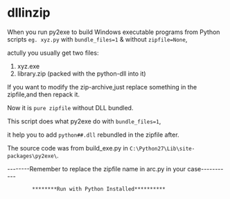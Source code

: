 # dllinzip
When you run py2exe to build Windows executable programs from Python scripts `eg. xyz.py` with `bundle_files=1` & without `zipfile=None`,

actully you usually get two files:

1. xyz.exe
2. library.zip (packed with the python-dll into it)

If you want to modify the zip-archive,just replace something in the zipfile,and then repack it.

Now it is `pure zipfile` without DLL bundled.

This script does what py2exe do with `bundle_files=1`,

it help you to add `python##.dll` rebundled in the zipfile after.

The source code was from build_exe.py in `C:\Python27\Lib\site-packages\py2exe\`.

--------Remember to replace the zipfile name in arc.py in your case-----------

			********Run with Python Installed**********